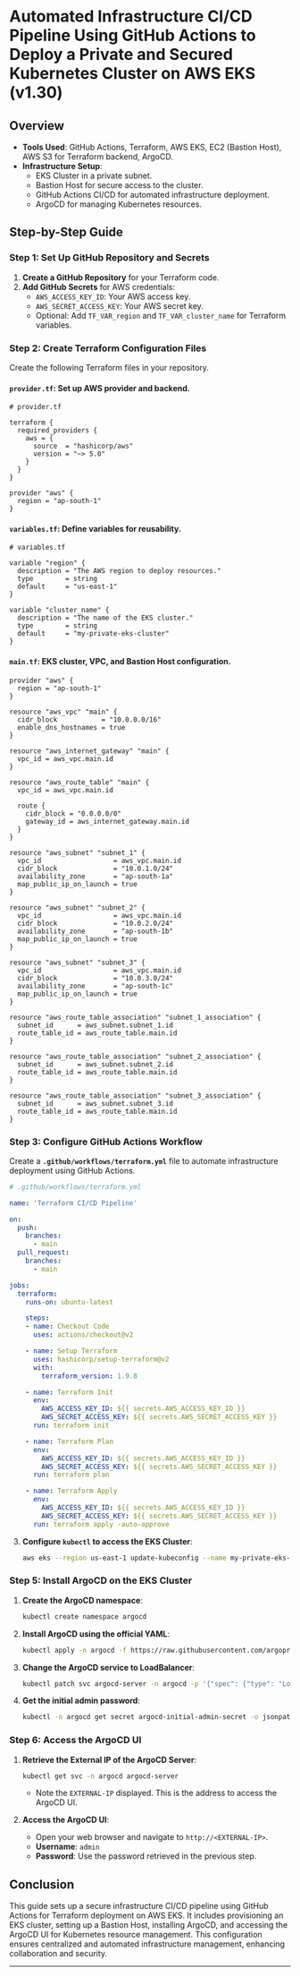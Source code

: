 # Automated Infrastructure CI/CD Pipeline Using GitHub Actions to Deploy a Private and Secured Kubernetes Cluster on AWS EKS (v1.30)

## **Overview**

- **Tools Used**: GitHub Actions, Terraform, AWS EKS, EC2 (Bastion Host), AWS S3 for Terraform backend, ArgoCD.
- **Infrastructure Setup**:
  - EKS Cluster in a private subnet.
  - Bastion Host for secure access to the cluster.
  - GitHub Actions CI/CD for automated infrastructure deployment.
  - ArgoCD for managing Kubernetes resources.

## **Step-by-Step Guide**

### **Step 1: Set Up GitHub Repository and Secrets**

1. **Create a GitHub Repository** for your Terraform code.
2. **Add GitHub Secrets** for AWS credentials:
   - `AWS_ACCESS_KEY_ID`: Your AWS access key.
   - `AWS_SECRET_ACCESS_KEY`: Your AWS secret key.
   - Optional: Add `TF_VAR_region` and `TF_VAR_cluster_name` for Terraform variables.

### **Step 2: Create Terraform Configuration Files**

Create the following Terraform files in your repository.

#### **`provider.tf`**: Set up AWS provider and backend.

```hcl
# provider.tf

terraform {
  required_providers {
    aws = {
      source  = "hashicorp/aws"
      version = "~> 5.0"
    }
  }
}

provider "aws" {
  region = "ap-south-1"
}
```

#### **`variables.tf`**: Define variables for reusability.

```hcl
# variables.tf

variable "region" {
  description = "The AWS region to deploy resources."
  type        = string
  default     = "us-east-1"
}

variable "cluster_name" {
  description = "The name of the EKS cluster."
  type        = string
  default     = "my-private-eks-cluster"
}
```

#### **`main.tf`**: EKS cluster, VPC, and Bastion Host configuration.

```hcl
provider "aws" {
  region = "ap-south-1"
}

resource "aws_vpc" "main" {
  cidr_block           = "10.0.0.0/16"
  enable_dns_hostnames = true
}

resource "aws_internet_gateway" "main" {
  vpc_id = aws_vpc.main.id
}

resource "aws_route_table" "main" {
  vpc_id = aws_vpc.main.id

  route {
    cidr_block = "0.0.0.0/0"
    gateway_id = aws_internet_gateway.main.id
  }
}

resource "aws_subnet" "subnet_1" {
  vpc_id                  = aws_vpc.main.id
  cidr_block              = "10.0.1.0/24"
  availability_zone       = "ap-south-1a"
  map_public_ip_on_launch = true
}

resource "aws_subnet" "subnet_2" {
  vpc_id                  = aws_vpc.main.id
  cidr_block              = "10.0.2.0/24"
  availability_zone       = "ap-south-1b"
  map_public_ip_on_launch = true
}

resource "aws_subnet" "subnet_3" {
  vpc_id                  = aws_vpc.main.id
  cidr_block              = "10.0.3.0/24"
  availability_zone       = "ap-south-1c"
  map_public_ip_on_launch = true
}

resource "aws_route_table_association" "subnet_1_association" {
  subnet_id      = aws_subnet.subnet_1.id
  route_table_id = aws_route_table.main.id
}

resource "aws_route_table_association" "subnet_2_association" {
  subnet_id      = aws_subnet.subnet_2.id
  route_table_id = aws_route_table.main.id
}

resource "aws_route_table_association" "subnet_3_association" {
  subnet_id      = aws_subnet.subnet_3.id
  route_table_id = aws_route_table.main.id
}

```


### **Step 3: Configure GitHub Actions Workflow**

Create a **`.github/workflows/terraform.yml`** file to automate infrastructure deployment using GitHub Actions.

```yaml
# .github/workflows/terraform.yml

name: 'Terraform CI/CD Pipeline'

on:
  push:
    branches:
      - main
  pull_request:
    branches:
      - main

jobs:
  terraform:
    runs-on: ubuntu-latest

    steps:
    - name: Checkout Code
      uses: actions/checkout@v2

    - name: Setup Terraform
      uses: hashicorp/setup-terraform@v2
      with:
        terraform_version: 1.9.8

    - name: Terraform Init
      env:
        AWS_ACCESS_KEY_ID: ${{ secrets.AWS_ACCESS_KEY_ID }}
        AWS_SECRET_ACCESS_KEY: ${{ secrets.AWS_SECRET_ACCESS_KEY }}
      run: terraform init

    - name: Terraform Plan
      env:
        AWS_ACCESS_KEY_ID: ${{ secrets.AWS_ACCESS_KEY_ID }}
        AWS_SECRET_ACCESS_KEY: ${{ secrets.AWS_SECRET_ACCESS_KEY }}
      run: terraform plan

    - name: Terraform Apply
      env:
        AWS_ACCESS_KEY_ID: ${{ secrets.AWS_ACCESS_KEY_ID }}
        AWS_SECRET_ACCESS_KEY: ${{ secrets.AWS_SECRET_ACCESS_KEY }}
      run: terraform apply -auto-approve
```


3. **Configure `kubectl` to access the EKS Cluster**:
   
   ```bash
   aws eks --region us-east-1 update-kubeconfig --name my-private-eks-cluster
   ```

### **Step 5: Install ArgoCD on the EKS Cluster**

1. **Create the ArgoCD namespace**:
   
   ```bash
   kubectl create namespace argocd
   ```

2. **Install ArgoCD using the official YAML**:
   
   ```bash
   kubectl apply -n argocd -f https://raw.githubusercontent.com/argoproj/argo-cd/stable/manifests/install.yaml
   ```

3. **Change the ArgoCD service to LoadBalancer**:
   
   ```bash
   kubectl patch svc argocd-server -n argocd -p '{"spec": {"type": "LoadBalancer"}}'
   ```

4. **Get the initial admin password**:
   
   ```bash
   kubectl -n argocd get secret argocd-initial-admin-secret -o jsonpath="{.data.password}" | base64 -d
   ```

### **Step 6: Access the ArgoCD UI**

1. **Retrieve the External IP of the ArgoCD Server**:
   
   ```bash
   kubectl get svc -n argocd argocd-server
   ```

   - Note the `EXTERNAL-IP` displayed. This is the address to access the ArgoCD UI.

2. **Access the ArgoCD UI**:
   - Open your web browser and navigate to `http://<EXTERNAL-IP>`.
   - **Username**: `admin`
   - **Password**: Use the password retrieved in the previous step.

## **Conclusion**

This guide sets up a secure infrastructure CI/CD pipeline using GitHub Actions for Terraform deployment on AWS EKS. It includes provisioning an EKS cluster, setting up a Bastion Host, installing ArgoCD, and accessing the ArgoCD UI for Kubernetes resource management. This configuration ensures centralized and automated infrastructure management, enhancing collaboration and security.

--- 
